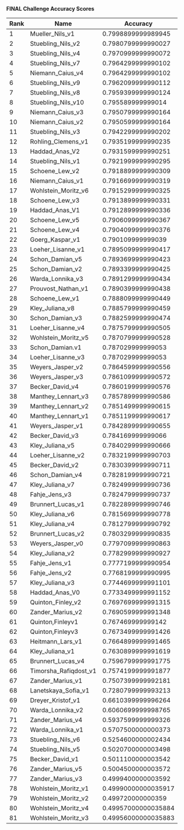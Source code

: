 **FINAL Challenge Accuracy Scores**



|Rank|Name|Accuracy|
|----|-----|---|
|1|Mueller_Nils_v1|0.7998899999989945|
|2|Stuebling_Nils_v2|0.7980799999990027|
|3|Stuebling_Nils_v4|0.7970999999990072|
|4|Stuebling_Nils_v7|0.7964299999990102|
|5|Niemann_Caius_v4|0.7964299999990102|
|6|Stuebling_Nils_v9|0.7962099999990112|
|7|Stuebling_Nils_v8|0.7959399999990124|
|8|Stuebling_Nils_v10|0.795589999999014|
|9|Niemann_Caius_v3|0.7950799999990164|
|10|Niemann_Caius_v2|0.7950599999990164|
|11|Stuebling_Nils_v3|0.7942299999990202|
|12|Rohling_Clemens_v1|0.7935199999990235|
|13|Haddad_Anas_V2|0.7931599999990251|
|14|Stuebling_Nils_v1|0.7921999999990295|
|15|Schoene_Lew_v2|0.7918899999990309|
|16|Niemann_Caius_v1|0.7916699999990319|
|17|Wohlstein_Moritz_v6|0.7915299999990325|
|18|Schoene_Lew_v3|0.7913899999990331|
|19|Haddad_Anas_V1|0.7912899999990336|
|20|Schoene_Lew_v5|0.7906099999990367|
|21|Schoene_Lew_v4|0.7904099999990376|
|22|Goerg_Kaspar_v1|0.790109999999039|
|23|Loeher_Lisanne_v1|0.7895099999990417|
|24|Schon_Damian_v5|0.7893699999990423|
|25|Schon_Damian_v2|0.7893399999990425|
|26|Warda_Lonnika_v3|0.7891299999990434|
|27|Prouvost_Nathan_v1|0.7890399999990438|
|28|Schoene_Lew_v1|0.7888099999990449|
|29|Kley_Juliana_v8|0.7885799999990459|
|30|Schon_Damian_v3|0.7882599999990474|
|31|Loeher_Lisanne_v4|0.7875799999990505|
|32|Wohlstein_Moritz_v5|0.7870799999990528|
|33|Schon_Damian.v1|0.787029999999053|
|34|Loeher_Lisanne_v3|0.787029999999053|
|35|Weyers_Jasper_v2|0.7864599999990556|
|36|Weyers_Jasper_v3|0.7861099999990572|
|37|Becker_David_v4|0.7860199999990576|
|38|Manthey_Lennart_v3|0.7857899999990586|
|39|Manthey_Lennart_v2|0.7851499999990615|
|40|Manthey_Lennart_v1|0.7851199999990617|
|41|Weyers_Jasper_v1|0.7842899999990655|
|42|Becker_David_v3|0.784169999999066|
|43|Kley_Juliana_v5|0.7840299999990666|
|44|Loeher_Lisanne_v2|0.7832199999990703|
|45|Becker_David_v2|0.7830399999990711|
|46|Schon_Damian_v4|0.7828199999990721|
|47|Kley_Juliana_v7|0.7824999999990736|
|48|Fahje_Jens_v3|0.7824799999990737|
|49|Brunnert_Lucas_v1|0.7822899999990746|
|50|Kley_Juliana_v6|0.7815699999990778|
|51|Kley_Juliana_v4|0.7812799999990792|
|52|Brunnert_Lucas_v2|0.7803299999990835|
|53|Weyers_Jasper_v0|0.7797099999990863|
|54|Kley_Juliana_v2|0.7782999999990927|
|55|Fahje_Jens_v1|0.7777199999990954|
|56|Fahje_Jens_v2|0.7768199999990995|
|57|Kley_Juliana_v3|0.7744699999991101|
|58|Haddad_Anas_V0|0.7733499999991152|
|59|Quinton_Finley_v2|0.7697699999991315|
|60|Zander_Marius_v2|0.7690599999991348|
|61|Quinton,Finleyv1|0.767469999999142|
|62|Quinton,Finleyv3|0.7673499999991426|
|63|Heitmann_Lars_v1|0.7664899999991465|
|64|Kley_Juliana_v1|0.7630899999991619|
|65|Brunnert_Lucas_v4|0.7596799999991775|
|66|Timorsha_Rafiqdost_v1|0.7574199999991877|
|67|Zander_Marius_v1|0.7507399999992181|
|68|Lanetskaya_Sofia_v1|0.7280799999993213|
|69|Dreyer_Kristof_v1|0.6610399999996264|
|70|Warda_Lonnika_v2|0.6060699999998765|
|71|Zander_Marius_v4|0.5937599999999326|
|72|Warda_Lonnika_v1|0.5707500000000373|
|73|Stuebling_Nils_v6|0.5254600000002434|
|74|Stuebling_Nils_v5|0.5020700000003498|
|75|Becker_David_v1|0.5011100000003542|
|76|Zander_Marius_v5|0.5004500000003572|
|77|Zander_Marius_v3|0.4999400000003592|
|78|Wohlstein_Moritz_v1|0.49990000000035917|
|79|Wohlstein_Moritz_v2|0.499720000000359|
|80|Wohlstein_Moritz_v4|0.49957000000035884|
|81|Wohlstein_Moritz_v3|0.49956000000035883|
